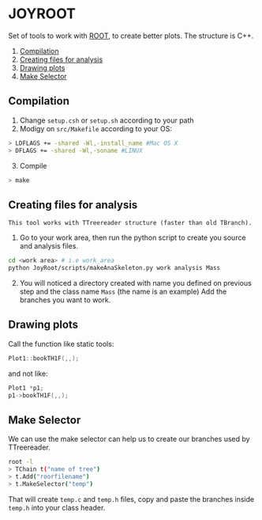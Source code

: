 # JOYROOT
Set of tools to work with [ROOT](https://root.cern.ch/), to create better plots.
The structure is C++.

1. [Compilation](#compilation)
2. [Creating files for analysis](#creating-files-for-analysis)
3. [Drawing plots](#drawing-plots)
4. [Make Selector](#make-selector)

## Compilation

1) Change `setup.csh` or `setup.sh` according to your path
2) Modigy on `src/Makefile` according to your OS:
```bash
> LDFLAGS += -shared -Wl,-install_name #Mac OS X
> DFLAGS += -shared -Wl,-soname #LINUX 
```
3) Compile
```bash
> make
```

## Creating files for analysis
    This tool works with TTreereader structure (faster than old TBranch).

1) Go to your work area, then run the python script to create you source and analysis files.
```bash
cd <work area> # i.e work_area
python JoyRoot/scripts/makeAnaSkeleton.py work analysis Mass
```
2) You will noticed a directory created with name you defined on previous step and the class name `Mass` (the name is an example)
Add the branches you want to work.

## Drawing plots

Call the function like static tools:
```C++
Plot1::bookTH1F(,,);
```
and not like: 
```C++
Plot1 *p1;
p1->bookTH1F(,,);
```
## Make Selector
We can use the make selector can help us to create our branches used by TTreereader.
```bash
root -l
> TChain t("name of tree")
> t.Add("roorfilename")
> t.MakeSelector("temp") 
```
That will create `temp.c` and `temp.h` files,  copy and paste the branches inside `temp.h` into your class header.
